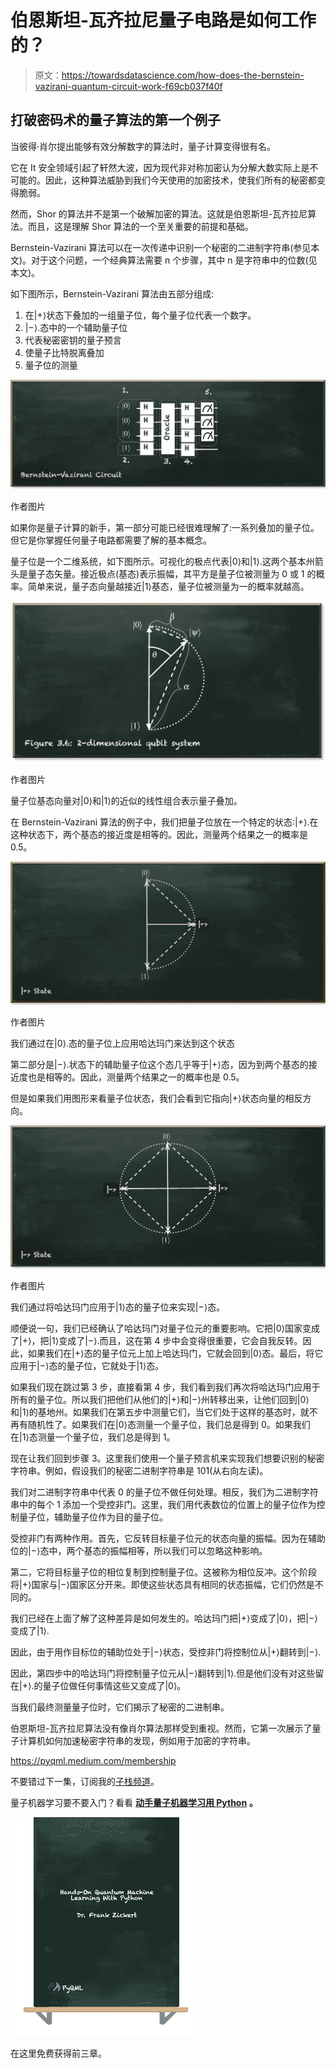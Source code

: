 # 伯恩斯坦-瓦齐拉尼量子电路是如何工作的？

> 原文：<https://towardsdatascience.com/how-does-the-bernstein-vazirani-quantum-circuit-work-f69cb037f40f>

## 打破密码术的量子算法的第一个例子

当彼得·肖尔提出能够有效分解数字的算法时，量子计算变得很有名。

它在 It 安全领域引起了轩然大波，因为现代非对称加密认为分解大数实际上是不可能的。因此，这种算法威胁到我们今天使用的加密技术，使我们所有的秘密都变得脆弱。

然而，Shor 的算法并不是第一个破解加密的算法。这就是伯恩斯坦-瓦齐拉尼算法。而且，这是理解 Shor 算法的一个至关重要的前提和基础。

Bernstein-Vazirani 算法可以在一次传递中识别一个秘密的二进制字符串(参见本文)。对于这个问题，一个经典算法需要 n 个步骤，其中 n 是字符串中的位数(见本文)。

如下图所示，Bernstein-Vazirani 算法由五部分组成:

1.  在|+⟩状态下叠加的一组量子位，每个量子位代表一个数字。
2.  |−⟩.态中的一个辅助量子位
3.  代表秘密密钥的量子预言
4.  使量子比特脱离叠加
5.  量子位的测量

![](img/730d471f8fd786a1af8eb9872c1bce40.png)

作者图片

如果你是量子计算的新手，第一部分可能已经很难理解了:一系列叠加的量子位。但它是你掌握任何量子电路都需要了解的基本概念。

量子位是一个二维系统，如下图所示。可视化的极点代表|0⟩和|1⟩.这两个基本州箭头是量子态矢量。接近极点(基态)表示振幅，其平方是量子位被测量为 0 或 1 的概率。简单来说，量子态向量越接近|1⟩基态，量子位被测量为一的概率就越高。

![](img/6069152685ba4778b33143d65ec073ca.png)

作者图片

量子位基态向量对|0⟩和|1⟩的近似的线性组合表示量子叠加。

在 Bernstein-Vazirani 算法的例子中，我们把量子位放在一个特定的状态:|+⟩.在这种状态下，两个基态的接近度是相等的。因此，测量两个结果之一的概率是 0.5。

![](img/e8c5db494e958a13d97ab5a767c39344.png)

作者图片

我们通过在|0⟩.态的量子位上应用哈达玛门来达到这个状态

第二部分是|−⟩.状态下的辅助量子位这个态几乎等于|+⟩态，因为到两个基态的接近度也是相等的。因此，测量两个结果之一的概率也是 0.5。

但是如果我们用图形来看量子位状态，我们会看到它指向|+⟩状态向量的相反方向。

![](img/76b5f9ec760e2a62d6f436fcd8b49656.png)

作者图片

我们通过将哈达玛门应用于|1⟩态的量子位来实现|−⟩态。

顺便说一句，我们已经确认了哈达玛门对量子位元的重要影响。它把|0⟩国家变成了|+⟩，把|1⟩变成了|−⟩.而且，这在第 4 步中会变得很重要，它会自我反转。因此，如果我们在|+⟩态的量子位元上加上哈达玛门，它就会回到|0⟩态。最后，将它应用于|−⟩态的量子位，它就处于|1⟩态。

如果我们现在跳过第 3 步，直接看第 4 步，我们看到我们再次将哈达玛门应用于所有的量子位。所以我们把他们从他们的|+⟩和|−⟩州转移出来，让他们回到|0⟩和|1⟩的基地州。如果我们在第五步中测量它们，当它们处于这样的基态时，就不再有随机性了。如果我们在|0⟩态测量一个量子位，我们总是得到 0。如果我们在|1⟩态测量一个量子位，我们总是得到 1。

现在让我们回到步骤 3。这里我们使用一个量子预言机来实现我们想要识别的秘密字符串。例如，假设我们的秘密二进制字符串是 101(从右向左读)。

我们对二进制字符串中代表 0 的量子位不做任何处理。相反，我们为二进制字符串中的每个 1 添加一个受控非门。这里，我们用代表数位的位置上的量子位作为控制量子位，辅助量子位作为目的量子位。

受控非门有两种作用。首先，它反转目标量子位元的状态向量的振幅。因为在辅助位的|−⟩态中，两个基态的振幅相等，所以我们可以忽略这种影响。

第二，它将目标量子位的相位复制到控制量子位。这被称为相位反冲。这个阶段将|+⟩国家与|−⟩国家区分开来。即使这些状态具有相同的状态振幅，它们仍然是不同的。

我们已经在上面了解了这种差异是如何发生的。哈达玛门把|+⟩变成了|0⟩，把|−⟩变成了|1⟩.

因此，由于用作目标位的辅助位处于|−⟩状态，受控非门将控制位从|+⟩翻转到|−⟩.

因此，第四步中的哈达玛门将控制量子位元从|−⟩翻转到|1⟩.但是他们没有对这些留在|+⟩.的量子位做任何事情这些又变成了|0⟩。

当我们最终测量量子位时，它们揭示了秘密的二进制串。

伯恩斯坦-瓦齐拉尼算法没有像肖尔算法那样受到重视。然而，它第一次展示了量子计算机如何加速秘密字符串的发现，例如用于加密的字符串。

<https://pyqml.medium.com/membership>  

不要错过下一集，订阅我的[子栈频道](https://pyqml.substack.com/)。

量子机器学习要不要入门？看看 [**动手量子机器学习用 Python**](https://www.pyqml.com/page?ref=medium_howbreak&dest=/) **。**

![](img/c3892c668b9d47f57e47f1e6d80af7b6.png)

在这里免费获得前三章。